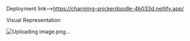Deployment link-->https://charming-snickerdoodle-4b033d.netlify.app/


Visual Representation

![Uploading image.png…]()


